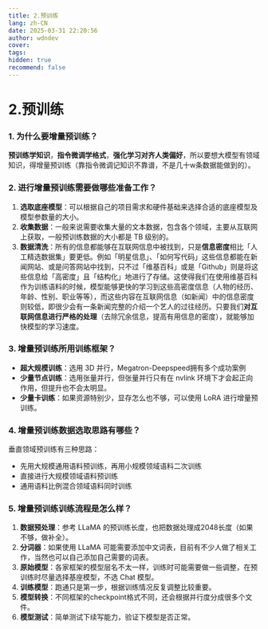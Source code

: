 ```yaml
---
title: 2.预训练
lang: zh-CN
date: 2025-03-31 22:20:56
author: wdndev
cover: 
tags:
hidden: true
recommend: false
---
```


# 2.预训练



### 1. 为什么要增量预训练？

**预训练学知识**，**指令微调学格式**，**强化学习对齐人类偏好**，所以要想大模型有领域知识，得增量预训练（靠指令微调记知识不靠谱，不是几十w条数据能做到的）。

### 2. 进行增量预训练需要做哪些准备工作？

1.  **选取底座模型**：可以根据自己的项目需求和硬件基础来选择合适的底座模型及模型参数量的大小。
2.  **收集数据**：一般来说需要收集大量的文本数据，包含各个领域，主要从互联网上获取，一般预训练数据的大小都是 TB 级别的。
3.  **数据清洗**：所有的信息都能够在互联网信息中被找到，只是**信息密度**相比「人工精选数据集」要更低。例如「明星信息」、「如何写代码」这些信息都能在新闻网站、或是问答网站中找到，只不过「维基百科」或是「Github」则是将这些信息给「高密度」且「结构化」地进行了存储。这使得我们在使用维基百科作为训练语料的时候，模型能够更快的学习到这些高密度信息（人物的经历、年龄、性别、职业等等），而这些内容在互联网信息（如新闻）中的信息密度则较低，即很少会有一条新闻完整的介绍一个艺人的过往经历。只要我们**对互联网信息进行严格的处理**（去除冗余信息，提高有用信息的密度），就能够加快模型的学习速度。

### 3. 增量预训练所用训练框架？

-   **超大规模训练**：选用 3D 并行，Megatron-Deepspeed拥有多个成功案例&#x20;
-   **少量节点训练**：选用张量并行，但张量并行只有在 nvlink 环境下才会起正向作用，但提升也不会太明显。&#x20;
-   **少量卡训练**：如果资源特别少，显存怎么也不够，可以使用 LoRA 进行增量预训练。

### 4. 增量预训练数据选取思路有哪些？

垂直领域预训练有三种思路：

-   先用大规模通用语料预训练，再用小规模领域语料二次训练
-   直接进行大规模领域语料预训练
-   通用语料比例混合领域语料同时训练

### 5. 增量预训练训练流程是怎么样？

1.  **数据预处理**：参考 LLaMA 的预训练长度，也把数据处理成2048长度（如果不够，做补全）。
2.  **分词器**：如果使用 LLaMA 可能需要添加中文词表，目前有不少人做了相关工作，当然也可以自己添加自己需要的词表。
3.  **原始模型**：各家框架的模型层名不太一样，训练时可能需要做一些调整，在预训练时尽量选择基座模型，不选 Chat 模型。
4.  **训练模型**：跑通只是第一步，根据训练情况反复调整比较重要。
5.  **模型转换**：不同框架的checkpoint格式不同，还会根据并行度分成很多个文件。
6.  **模型测试**：简单测试下续写能力，验证下模型是否正常。
